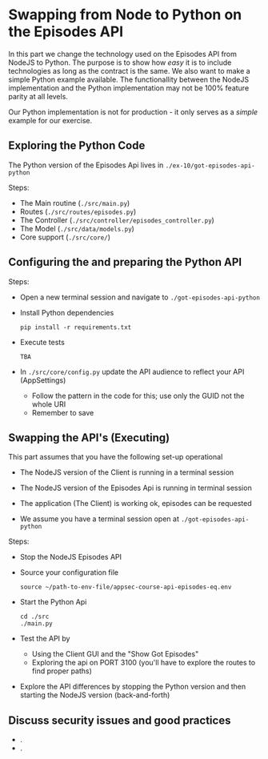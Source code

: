 # Swapping from Node to Python on the Episodes API

In this part we change the technology used on the Episodes API from NodeJS to Python. The purpose is to show how _easy_ it is to include technologies as long as the contract is the same. We also want to make a simple Python example available. The functionallity between the NodeJS implementation and the Python implementation may not be 100% feature parity at all levels.

Our Python implementation is not for production - it only serves as a _simple_ example for our exercise.

## Exploring the Python Code

The Python version of the Episodes Api lives in `./ex-10/got-episodes-api-python`

Steps:

- The Main routine (`./src/main.py`)
- Routes (`./src/routes/episodes.py`)
- The Controller (`./src/controller/episodes_controller.py`)
- The Model (`./src/data/models.py`)
- Core support (`./src/core/`)

## Configuring the and preparing the Python API

Steps:

- Open a new terminal session and navigate to `./got-episodes-api-python`
- Install Python dependencies

    ```shell
    pip install -r requirements.txt 
    ```
- Execute tests

    ```shell
    TBA 
    ```
- In `./src/core/config.py` update the API audience to reflect your API (AppSettings)
    - Follow the pattern in the code for this; use only the GUID not the whole URI
    - Remember to save

## Swapping the API's (Executing)

This part assumes that you have the following set-up operational
- The NodeJS version of the Client is running in a terminal session
- The NodeJS version of the Episodes Api is running in terminal session
- The application (The Client) is working ok, episodes can be requested

- We assume you have a terminal session open at `./got-episodes-api-python`

Steps:

- Stop the NodeJS Episodes API
- Source your configuration file

    ```shell
    source ~/path-to-env-file/appsec-course-api-episodes-eq.env 
    ```
- Start the Python Api

    ```shell
    cd ./src
    ./main.py
    ```
- Test the API by
    - Using the Client GUI and the "Show Got Episodes"
    - Exploring the api on PORT 3100 (you'll have to explore the routes to find proper paths)
- Explore the API differences by stopping the Python version and then starting the NodeJS version (back-and-forth)

## Discuss security issues and good practices

- .
- .

